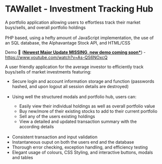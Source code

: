 # TAWallet - Investment Tracking Hub
A portfolio application allowing users to effortless track their market buys/sells, and overall portfolio holdings
<br><br>
PHP based, using a hefty amount of JavaScript implementation, the use of an SQL database, the Alphavantage Stock API, and HTML/CSS

Demo 🎥 (<b><u>Newest Major Update MISSING, new demo coming soon*</u></b>) - https://www.youtube.com/watch?v=As-QS6NOxcQ

A user friendly application for the average investor to efficiently track buys/sells of market investments featuring:
<ul>
  <li> Secure login and account information storage and function (passwords hashed, and upon logout all session details are destroyed)</li>
  <br>
  <li> Using well the structured modals and portfolio hub, users can:</li>
  <ul>
    <li> Easily view their individual holdings as well as overall portfolio value</li>
    <li> Buy new/more of their existing stocks to add to their current portfolio</li>
    <li> Sell any of the users existing holdings</li></li>
    <li> View a detailed and updated transaction summary with the according details</li>
  </ul>
  <br>
  <li> Consistent transaction and input validation</li>
  <li> Instantaneous ouput on both the users end and the database</li>
  <li> Thorough error checking, exception handling, and efficiency testing</li>
  <li> Elegant usage of colours, CSS Styling, and interactive buttons, modals and tables
</ul><br>
